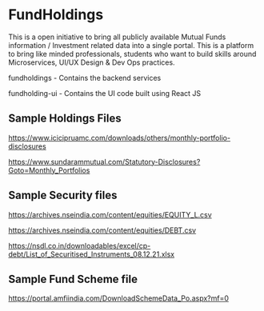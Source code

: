 # FundHoldings
This is a open initiative to bring all publicly available Mutual Funds information / Investment related data into a single portal. This is a platform to bring like minded professionals, students who want to build skills around Microservices, UI/UX Design & Dev Ops practices. 

fundholdings - Contains the backend services 

fundholding-ui - Contains the UI code built using React JS 

## Sample Holdings Files
https://www.icicipruamc.com/downloads/others/monthly-portfolio-disclosures

https://www.sundarammutual.com/Statutory-Disclosures?Goto=Monthly_Portfolios

## Sample Security files
https://archives.nseindia.com/content/equities/EQUITY_L.csv

https://archives.nseindia.com/content/equities/DEBT.csv

https://nsdl.co.in/downloadables/excel/cp-debt/List_of_Securitised_Instruments_08.12.21.xlsx

## Sample Fund Scheme file
https://portal.amfiindia.com/DownloadSchemeData_Po.aspx?mf=0

